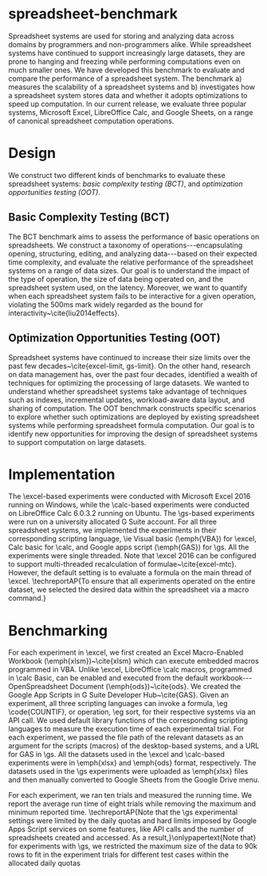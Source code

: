 # spreadsheet-benchmark
Spreadsheet systems are used for storing and analyzing data
across domains by programmers and non-programmers alike.
While spreadsheet systems have continued to support
increasingly large datasets,
they are prone to hanging and
freezing while performing computations even on much smaller ones.
We have developed this benchmark
to evaluate and compare the performance of a spreadsheet system.
The benchmark a) measures the scalability of a spreadsheet systems
and b) investigates how a spreadsheet system stores data and whether it adopts optimizations
to speed up computation.
In our current release, we evaluate three popular systems, Microsoft Excel, LibreOffice Calc, and Google Sheets,
on a range of canonical spreadsheet computation operations.

# Design 
We construct two different kinds of benchmarks
to evaluate
these spreadsheet systems: _basic complexity testing (BCT)_, 
and _optimization opportunities testing (OOT)_. 


## Basic Complexity Testing (BCT) 
The BCT benchmark aims to assess the performance of
basic operations on spreadsheets. 
We construct a taxonomy of operations---encapsulating
opening, structuring, editing, and analyzing data---based on their
expected time complexity, and 
evaluate the relative performance of the spreadsheet
systems on a range of data sizes.
Our goal is to understand the impact 
of the type of operation,
the size of data being operated on, 
and the spreadsheet system used, on the
latency. 
Moreover, we want to quantify 
when each spreadsheet system
fails to be interactive 
for a given operation, 
violating the $500$ms mark
widely regarded as the bound for interactivity~\cite{liu2014effects}.

## Optimization Opportunities Testing (OOT) 
Spreadsheet systems
have continued to increase their size 
limits over the past few decades~\cite{excel-limit, gs-limit}. 
On the other hand, research on data management
has, over the past four decades, 
identified a wealth of techniques for 
optimizing the processing of large datasets. 
We wanted to understand
whether
spreadsheet systems
take advantage of
techniques
such as 
indexes, 
incremental updates, 
workload-aware data layout, and 
sharing of computation.
The OOT benchmark 
constructs specific scenarios
to explore 
whether such optimizations are 
deployed by existing spreadsheet systems
while performing spreadsheet formula computation.
Our goal is to identify
new opportunities for
improving the design
of spreadsheet systems
to support computation on
large datasets.

# Implementation
The \excel-based experiments 
were conducted with Microsoft Excel 2016 running on  Windows, 
while the \calc-based experiments 
were conducted on LibreOffice Calc 6.0.3.2 running on Ubuntu. 
The \gs-based experiments were run on a 
university allocated G Suite account. 
For all three spreadsheet systems, 
we implemented the experiments in their corresponding scripting language, 
\ie Visual basic (\emph{VBA}) for \excel, 
Calc basic for \calc, and Google apps script (\emph{GAS}) for \gs. 
All the experiments were single threaded. 
Note that \excel 2016 can be configured 
to support multi-threaded recalculation of formulae~\cite{excel-mtc}. 
However, the default setting is to evaluate a formula 
on the main thread of \excel. 
\techreportAP{To ensure that all experiments operated 
on the entire dataset, we selected the desired data within the spreadsheet via a macro command.} 

# Benchmarking
For each experiment in \excel, we first 
created an Excel Macro-Enabled Workbook (\emph{xlsm})~\cite{xlsm} 
which can execute embedded macros programmed in VBA. 
Unlike \excel, LibreOffice \calc macros, programmed in \calc Basic, 
can be enabled and executed from the default workbook---OpenSpreadsheet Document (\emph{ods})~\cite{ods}. 
We created the Google App Scripts in 
G Suite Developer Hub~\cite{GAS}. 
Given an experiment, all three scripting languages can 
invoke a formula, \eg \code{COUNTIF}, or operation, \eg sort, 
for their respective systems via an API call. 
We used default library functions of the corresponding 
scripting languages to measure the execution time of each experimental trial. 
For each experiment, we passed the file path of the 
relevant datasets as an argument for the scripts (macros) 
of the desktop-based systems, and a URL for GAS in \gs. 
All the datasets used in the \excel and \calc-based experiments 
were in \emph{xlsx} and \emph{ods} format, 
respectively. 
The datasets used in the \gs experiments were uploaded as \emph{xlsx} 
files and then manually converted to Google Sheets from the Google Drive menu.

For each experiment, we ran ten trials and measured the running time. 
We report the average run time of eight trials while removing the maximum and minimum reported time. 
\techreportAP{Note that the \gs experimental settings were 
limited by the daily quotas 
and hard limits imposed by 
Google Apps Script services 
on some features, 
like API calls and the number of spreadsheets 
created and accessed. 
As a result,}\onlypapertext{Note that} for experiments with \gs, 
we restricted the maximum size of the data to $90$k 
rows to fit in the experiment trials for different test cases 
within the allocated daily quotas

